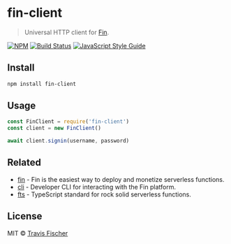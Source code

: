 # fin-client

> Universal HTTP client for [Fin](htts://functional-income.com).

[![NPM](https://img.shields.io/npm/v/fin-client.svg)](https://www.npmjs.com/package/fin-client) [![Build Status](https://travis-ci.com/functional-incomee/fin-client.svg?branch=master)](https://travis-ci.com/functional-incomee/fin-client) [![JavaScript Style Guide](https://img.shields.io/badge/code_style-standard-brightgreen.svg)](https://standardjs.com)

## Install

```bash
npm install fin-client
```

## Usage

```js
const FinClient = require('fin-client')
const client = new FinClient()

await client.signin(username, password)
```

## Related

- [fin](htts://functional-income.com) - Fin is the easiest way to deploy and monetize serverless functions.
- [cli](https://github.com/functional-income/fin-cli) - Developer CLI for interacting with the Fin platform.
- [fts](https://github.com/transitive-bullshit/functional-typescript) - TypeScript standard for rock solid serverless functions.

## License

MIT © [Travis Fischer](https://transitivebullsh.it)
